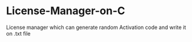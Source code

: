 # License-Manager-on-C
License manager which can generate random Activation code and write it on .txt file
